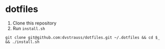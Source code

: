 # dotfiles
1. Clone this repository
1. Run `install.sh`

`git clone git@github.com:dvstrauss/dotfiles.git ~/.dotfiles && cd $_ && ./install.sh`
